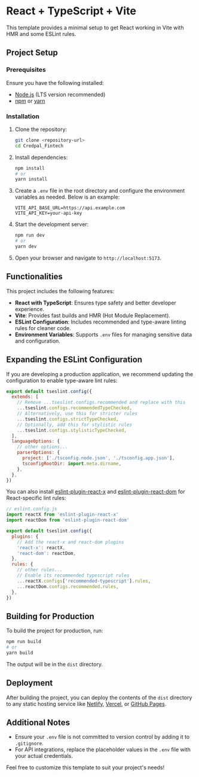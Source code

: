 # React + TypeScript + Vite

This template provides a minimal setup to get React working in Vite with HMR and some ESLint rules.

## Project Setup

### Prerequisites
Ensure you have the following installed:
- [Node.js](https://nodejs.org/) (LTS version recommended)
- [npm](https://www.npmjs.com/) or [yarn](https://yarnpkg.com/)

### Installation
1. Clone the repository:
   ```bash
   git clone <repository-url>
   cd Credpal_Fintech
   ```

2. Install dependencies:
   ```bash
   npm install
   # or
   yarn install
   ```

3. Create a `.env` file in the root directory and configure the environment variables as needed. Below is an example:

   ```env
   VITE_API_BASE_URL=https://api.example.com
   VITE_API_KEY=your-api-key
   ```

4. Start the development server:
   ```bash
   npm run dev
   # or
   yarn dev
   ```

5. Open your browser and navigate to `http://localhost:5173`.

## Functionalities
This project includes the following features:
- **React with TypeScript**: Ensures type safety and better developer experience.
- **Vite**: Provides fast builds and HMR (Hot Module Replacement).
- **ESLint Configuration**: Includes recommended and type-aware linting rules for cleaner code.
- **Environment Variables**: Supports `.env` files for managing sensitive data and configuration.

## Expanding the ESLint Configuration

If you are developing a production application, we recommend updating the configuration to enable type-aware lint rules:

```js
export default tseslint.config({
  extends: [
    // Remove ...tseslint.configs.recommended and replace with this
    ...tseslint.configs.recommendedTypeChecked,
    // Alternatively, use this for stricter rules
    ...tseslint.configs.strictTypeChecked,
    // Optionally, add this for stylistic rules
    ...tseslint.configs.stylisticTypeChecked,
  ],
  languageOptions: {
    // other options...
    parserOptions: {
      project: ['./tsconfig.node.json', './tsconfig.app.json'],
      tsconfigRootDir: import.meta.dirname,
    },
  },
})
```

You can also install [eslint-plugin-react-x](https://github.com/Rel1cx/eslint-react/tree/main/packages/plugins/eslint-plugin-react-x) and [eslint-plugin-react-dom](https://github.com/Rel1cx/eslint-react/tree/main/packages/plugins/eslint-plugin-react-dom) for React-specific lint rules:

```js
// eslint.config.js
import reactX from 'eslint-plugin-react-x'
import reactDom from 'eslint-plugin-react-dom'

export default tseslint.config({
  plugins: {
    // Add the react-x and react-dom plugins
    'react-x': reactX,
    'react-dom': reactDom,
  },
  rules: {
    // other rules...
    // Enable its recommended typescript rules
    ...reactX.configs['recommended-typescript'].rules,
    ...reactDom.configs.recommended.rules,
  },
})
```

## Building for Production
To build the project for production, run:
```bash
npm run build
# or
yarn build
```

The output will be in the `dist` directory.

## Deployment
After building the project, you can deploy the contents of the `dist` directory to any static hosting service like [Netlify](https://www.netlify.com/), [Vercel](https://vercel.com/), or [GitHub Pages](https://pages.github.com/).

## Additional Notes
- Ensure your `.env` file is not committed to version control by adding it to `.gitignore`.
- For API integrations, replace the placeholder values in the `.env` file with your actual credentials.

Feel free to customize this template to suit your project's needs!

